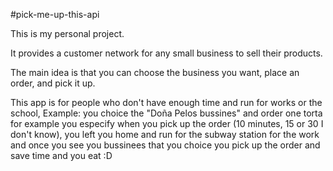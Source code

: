 #pick-me-up-this-api 

This is my personal project.

It provides a customer network for any small business to sell their products.

The main idea is that you can choose the business you want, place an order, and pick it up.

This app is for people who don't have enough time and run for works or the school, 
Example:
you choice the "Doña Pelos bussines" and order one torta for example you especify when you pick up the order (10 minutes, 15 or 30 I don't know), you left you home and run for the subway station for the work and once you see you bussinees that you choice you pick up the order and save time and you eat :D